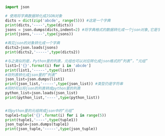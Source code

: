 
<BlogInfo id="721" title="10.JSON" author="白日梦想猿" pv=0 read_times=0 pre_cost_time="0分40秒" category="文件" tag_list="['文件']" create_time="2020.06.17 15:59:43" update_time="2021.07.20 09:33:59" />

```python
import json

# 使用将字典数据转化成JSON对象
dicts = dict(zip('abcde', range(5))) #这是一个字典
print(dicts,'----',type(dicts))
jsons = json.dumps(dicts,indent=2) #将字典格式的数据转化成一个json对象,它是字符串类型的数据 #indent表示美观地输出
print(jsons,'----',type(jsons))

#再见json的对象转化成一个字典
dicts2=json.loads(jsons)
print(dicts2,'-----',type(dicts2))

#与之类似的是，Python里的列表，元组也可以对应转化成json格式的“列表”，“元组”
list1=['{}'.format(i) for i in 'abcde']
print(list1,'-----',type(list1))
#将列表转化成json里的“列表”
json_list=json.dumps(list1)
print(json_list,'-----',type(json_list)) #类型仍是字符串
#同时可以将json的列表转成python里的列表
python_list=json.loads(json_list)
print(python_list,'----',type(python_list))


#将python里的元组转成json中的“元组”
tuple1=tuple('{}'.format(i) for i in range(5))
print(tuple1,'----',type(tuple1))
json_tuple=json.dumps(tuple1)
print(json_tuple,'-----',type(json_tuple))
```
